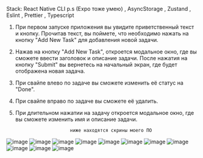Stack: React Native CLI p.s (Expo тоже умею) , AsyncStorage , Zustand , Eslint , Prettier , Typescript

1.  При первом запуске приложения вы увидите приветственный текст и кнопку. Прочитав текст, вы поймете, что необходимо нажать на кнопку "Add New Task" для добавления новой задачи.

2.  Нажав на кнопку "Add New Task", откроется модальное окно, где вы сможете ввести заголовок и описание задачи. После нажатия на кнопку "Submit" вы вернетесь на начальный экран, где будет отображена новая задача.

3.  При свайпе влево по задаче вы сможете изменить её статус на "Done".

4.  При свайпе вправо по задаче вы сможете её удалить.

5.  При длительном нажатии на задачу откроется модальное окно, где вы сможете изменить имя и описание задачи.

                            ниже находятся скрины моего ПО

![image](https://github.com/user-attachments/assets/35e21d4a-f6f8-4317-968a-aa08bb844178)
![image](https://github.com/user-attachments/assets/54b2c8ef-a107-49e4-931a-51a1e2fcd296)
![image](https://github.com/user-attachments/assets/2e13771d-cc2b-4236-892a-7c872e063983)
![image](https://github.com/user-attachments/assets/5c3009e8-5342-4bbb-b128-bf18fa678573)
![image](https://github.com/user-attachments/assets/6584e683-a676-47c3-b26c-43196df23818)
![image](https://github.com/user-attachments/assets/7570e99f-6523-429c-a2af-5d789bebaf6f)
![image](https://github.com/user-attachments/assets/127a2165-7bae-4fca-b8ce-4ea08b757494)
![image](https://github.com/user-attachments/assets/b15d1e22-9124-471b-8813-ff32fc393a44)
![image](https://github.com/user-attachments/assets/533bda34-ce1d-4e4a-b443-a9f9477c1472)
![image](https://github.com/user-attachments/assets/10e85465-bfb3-4fd9-bc15-7a18d729fed4)
![image](https://github.com/user-attachments/assets/f52afaa4-eac2-481a-b3a0-1b7a3370760c)
